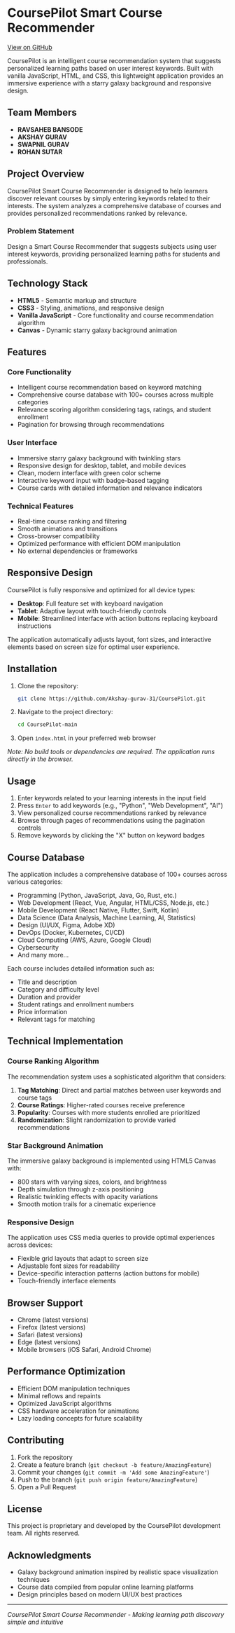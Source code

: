 # CoursePilot Smart Course Recommender

[View on GitHub](https://github.com/Akshay-gurav-31/CoursePilot.git)

CoursePilot is an intelligent course recommendation system that suggests personalized learning paths based on user interest keywords. Built with vanilla JavaScript, HTML, and CSS, this lightweight application provides an immersive experience with a starry galaxy background and responsive design.

## Team Members

- **RAVSAHEB BANSODE**
- **AKSHAY GURAV**
- **SWAPNIL GURAV** 
- **ROHAN SUTAR**

## Project Overview

CoursePilot Smart Course Recommender is designed to help learners discover relevant courses by simply entering keywords related to their interests. The system analyzes a comprehensive database of courses and provides personalized recommendations ranked by relevance.

### Problem Statement

Design a Smart Course Recommender that suggests subjects using user interest keywords, providing personalized learning paths for students and professionals.

## Technology Stack

- **HTML5** - Semantic markup and structure
- **CSS3** - Styling, animations, and responsive design
- **Vanilla JavaScript** - Core functionality and course recommendation algorithm
- **Canvas** - Dynamic starry galaxy background animation

## Features

### Core Functionality
- Intelligent course recommendation based on keyword matching
- Comprehensive course database with 100+ courses across multiple categories
- Relevance scoring algorithm considering tags, ratings, and student enrollment
- Pagination for browsing through recommendations

### User Interface
- Immersive starry galaxy background with twinkling stars
- Responsive design for desktop, tablet, and mobile devices
- Clean, modern interface with green color scheme
- Interactive keyword input with badge-based tagging
- Course cards with detailed information and relevance indicators

### Technical Features
- Real-time course ranking and filtering
- Smooth animations and transitions
- Cross-browser compatibility
- Optimized performance with efficient DOM manipulation
- No external dependencies or frameworks

## Responsive Design

CoursePilot is fully responsive and optimized for all device types:

- **Desktop**: Full feature set with keyboard navigation
- **Tablet**: Adaptive layout with touch-friendly controls
- **Mobile**: Streamlined interface with action buttons replacing keyboard instructions

The application automatically adjusts layout, font sizes, and interactive elements based on screen size for optimal user experience.

## Installation

1. Clone the repository:
   ```bash
   git clone https://github.com/Akshay-gurav-31/CoursePilot.git
   ```

2. Navigate to the project directory:
   ```bash
   cd CoursePilot-main
   ```

3. Open `index.html` in your preferred web browser

*Note: No build tools or dependencies are required. The application runs directly in the browser.*

## Usage

1. Enter keywords related to your learning interests in the input field
2. Press `Enter` to add keywords (e.g., "Python", "Web Development", "AI")
3. View personalized course recommendations ranked by relevance
4. Browse through pages of recommendations using the pagination controls
5. Remove keywords by clicking the "X" button on keyword badges

## Course Database

The application includes a comprehensive database of 100+ courses across various categories:
- Programming (Python, JavaScript, Java, Go, Rust, etc.)
- Web Development (React, Vue, Angular, HTML/CSS, Node.js, etc.)
- Mobile Development (React Native, Flutter, Swift, Kotlin)
- Data Science (Data Analysis, Machine Learning, AI, Statistics)
- Design (UI/UX, Figma, Adobe XD)
- DevOps (Docker, Kubernetes, CI/CD)
- Cloud Computing (AWS, Azure, Google Cloud)
- Cybersecurity
- And many more...

Each course includes detailed information such as:
- Title and description
- Category and difficulty level
- Duration and provider
- Student ratings and enrollment numbers
- Price information
- Relevant tags for matching

## Technical Implementation

### Course Ranking Algorithm

The recommendation system uses a sophisticated algorithm that considers:
1. **Tag Matching**: Direct and partial matches between user keywords and course tags
2. **Course Ratings**: Higher-rated courses receive preference
3. **Popularity**: Courses with more students enrolled are prioritized
4. **Randomization**: Slight randomization to provide varied recommendations

### Star Background Animation

The immersive galaxy background is implemented using HTML5 Canvas with:
- 800 stars with varying sizes, colors, and brightness
- Depth simulation through z-axis positioning
- Realistic twinkling effects with opacity variations
- Smooth motion trails for a cinematic experience

### Responsive Design

The application uses CSS media queries to provide optimal experiences across devices:
- Flexible grid layouts that adapt to screen size
- Adjustable font sizes for readability
- Device-specific interaction patterns (action buttons for mobile)
- Touch-friendly interface elements

## Browser Support

- Chrome (latest versions)
- Firefox (latest versions)
- Safari (latest versions)
- Edge (latest versions)
- Mobile browsers (iOS Safari, Android Chrome)

## Performance Optimization

- Efficient DOM manipulation techniques
- Minimal reflows and repaints
- Optimized JavaScript algorithms
- CSS hardware acceleration for animations
- Lazy loading concepts for future scalability

## Contributing

1. Fork the repository
2. Create a feature branch (`git checkout -b feature/AmazingFeature`)
3. Commit your changes (`git commit -m 'Add some AmazingFeature'`)
4. Push to the branch (`git push origin feature/AmazingFeature`)
5. Open a Pull Request

## License

This project is proprietary and developed by the CoursePilot development team. All rights reserved.

## Acknowledgments

- Galaxy background animation inspired by realistic space visualization techniques
- Course data compiled from popular online learning platforms
- Design principles based on modern UI/UX best practices

---

*CoursePilot Smart Course Recommender - Making learning path discovery simple and intuitive*
